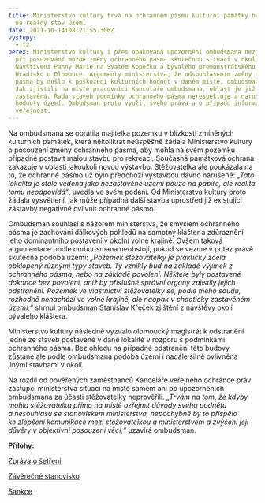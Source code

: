 ```yaml
---
title: Ministerstvo kultury trvá na ochranném pásmu kulturní památky bez ohledu
  na reálný stav území
date: 2021-10-14T08:21:55.306Z
vystupy:
  - tz
perex: Ministerstvo kultury i přes opakovaná upozornění ombudsmana nezjistilo
  při posuzování možné změny ochranného pásma skutečnou situaci v okolí chrámu
  Navštívení Panny Marie na Svatém Kopečku a bývalého premonstrátského kláštera
  Hradisko u Olomouce. Argumenty ministerstva, že odsouhlasením změny ochranného
  pásma by došlo k poškození kulturních hodnot v daném místě, ombudsman odmítá.
  Jak zjistili na místě pracovníci Kanceláře ombudsmana, oblast je již teď silně
  zastavěná. Řada staveb podmínky ochranného pásma nerespektuje a narušuje
  hodnoty území. Ombudsman proto využil svého práva a o případu informuje
  veřejnost.
---
```

<p>Na ombudsmana se obrátila majitelka pozemku v blízkosti zmíněných kulturních památek, která několikrát neúspěšně žádala Ministerstvo kultury o posouzení změny ochranného pásma, aby mohla na svém pozemku případně postavit malou stavbu pro rekreaci. Současná památková ochrana zakazuje v oblasti jakoukoli novou výstavbu. Stěžovatelka ale poukázala na to, že ochranné pásmo už bylo předchozí výstavbou dávno narušené: <em>&bdquo;Tato lokalita je stále vedena jako nezastavěné území pouze na papíře, ale realita tomu neodpovídá&ldquo;</em>, uvedla ve svém podání. Od Ministerstva kultury proto žádala&nbsp;vysvětlení, jak může případná další stavba uprostřed již existující zástavby negativně ovlivnit ochranné pásmo.</p>

<p>Ombudsman souhlasí s názorem ministerstva, že smyslem ochranného pásma je zachování dálkových pohledů na samotný klášter a zdůraznění jeho dominantního postavení v okolní volné krajině. Ovšem taková argumentace podle ombudsmana neobstojí, pokud se vezme v&nbsp;potaz právě skutečná podoba území: <em>&bdquo;Pozemek stěžovatelky je prakticky zcela obklopený různými typy staveb. Ty vznikly buď na základě výjimek z ochranného pásma, nebo na základě povolení. Některé byly postavené dokonce bez povolení, aniž by příslušné správní orgány zajistily jejich odstranění. Pozemek ve vlastnictví stěžovatelky se, podle mého soudu, rozhodně nenachází ve volné krajině, ale naopak v&nbsp;chaoticky zastavěném území,&ldquo;</em> shrnul ombudsman Stanislav Křeček zjištění z&nbsp;návštěvy okolí bývalého kláštera.</p>

<p>Ministerstvo kultury následně vyzvalo olomoucký magistrát k&nbsp;odstranění jedné ze staveb postavené v&nbsp;dané lokalitě v&nbsp;rozporu s&nbsp;podmínkami ochranného pásma. Bez ohledu na případné odstranění této budovy zůstane ale podle ombudsmana podoba území i nadále silně ovlivněna jinými stavbami v&nbsp;okolí.</p>

<p>Na rozdíl od pověřených zaměstnanců Kanceláře veřejného ochránce práv zástupci ministerstva situaci na místě samém ani po upozorněních ombudsmana za účasti stěžovatelky neprověřili. <em>&bdquo;Trvám na&nbsp;tom, že&nbsp;kdyby mohla stěžovatelka přímo na&nbsp;místě ozřejmit důvody svého podnětu a&nbsp;nesouhlasu se stanoviskem ministerstva, nepochybně by to přispělo ke&nbsp;zlepšení komunikace mezi stěžovatelkou a&nbsp;ministerstvem a&nbsp;zvýšení její důvěry v&nbsp;objektivní posouzení věci,&ldquo;</em> uzavírá ombudsman.</p>

<p><strong>Přílohy:</strong></p>

<p><a href="https://eso.ochrance.cz/Nalezene/Edit/9718">Zpráva o šetření</a></p>

<p><a href="https://eso.ochrance.cz/Nalezene/Edit/9716">Závěrečné stanovisko</a></p>

<p><a href="https://eso.ochrance.cz/Nalezene/Edit/9722">Sankce</a></p>
